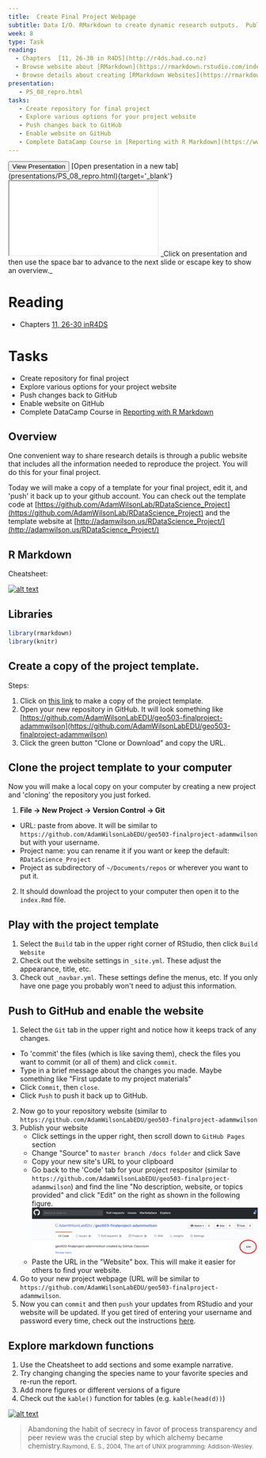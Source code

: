 ```yaml
---
title:  Create Final Project Webpage
subtitle: Data I/O. RMarkdown to create dynamic research outputs.  Publishing to github/word/html/etc
week: 8
type: Task
reading:
  - Chapters  [11, 26-30 in R4DS](http://r4ds.had.co.nz)
  - Browse website about [RMarkdown](https://rmarkdown.rstudio.com/index.html)
  - Browse details about creating [RMarkdown Websites](https://rmarkdown.rstudio.com/rmarkdown_websites.htm)
presentation:
   - PS_08_repro.html
tasks:
   - Create repository for final project
   - Explore various options for your project website
   - Push changes back to GitHub
   - Enable website on GitHub
   - Complete DataCamp Course in [Reporting with R Markdown](https://www.datacamp.com/courses/reporting-with-r-markdown)
---
```





<div class='extraswell'>
  <button data-toggle='collapse' class='btn btn-link' data-target='#pres'>View Presentation </button>      [Open presentation in a new tab](presentations/PS_08_repro.html){target='_blank'}
<div id='pres' class='collapse'>
<div class='embed-responsive embed-responsive-16by9'>
  <iframe class='embed-responsive-item' src='presentations/PS_08_repro.html' allowfullscreen></iframe>
  _Click on presentation and then use the space bar to advance to the next slide
   or escape key to show an overview._
</div>
</div>
</div>


# Reading

- Chapters  [11, 26-30 inR4DS](http://r4ds.had.co.nz)

# Tasks

- Create repository for final project
- Explore various options for your project website
- Push changes back to GitHub
- Enable website on GitHub
- Complete DataCamp Course in [Reporting with R Markdown](https://www.datacamp.com/courses/reporting-with-r-markdown)

## Overview
One convenient way to share research details is through a public website that includes all the information needed to reproduce the project.  You will do this for your final project.

Today we will make a copy of a template for your final project, edit it, and 'push' it back up to your github account.  You can check out the template code at [https://github.com/AdamWilsonLab/RDataScience_Project](https://github.com/AdamWilsonLab/RDataScience_Project) and the template website at [http://adamwilson.us/RDataScience_Project/](http://adamwilson.us/RDataScience_Project/)

## R Markdown

Cheatsheet:

<a href="http://www.rstudio.com/wp-content/uploads/2016/03/rmarkdown-cheatsheet-2.0.pdf"> <img src="https://d33wubrfki0l68.cloudfront.net/6c48bf42c4571dc3e47a30c4d46c9472ee3fa9b9/3b49b/lesson-images/cheatsheets-1-cheatsheet.png" alt="alt text" width="400"></a>

## Libraries


```r
library(rmarkdown)
library(knitr)
```

## Create a copy of the project template.

Steps:

1. Click on [this link](https://classroom.github.com/a/kCk9ysfI) to make a copy of the project template.  
2. Open your new repository in GitHub.  It will look something like [https://github.com/AdamWilsonLabEDU/geo503-finalproject-adammwilson](https://github.com/AdamWilsonLabEDU/geo503-finalproject-adammwilson)
3. Click the green button "Clone or Download" and copy the URL.

## Clone the project template to your computer
Now you will make a local copy on your computer by creating a new project and 'cloning' the repository you just forked.

1. **File -> New Project -> Version Control -> Git**
  * URL: paste from above.  It will be similar to  `https://github.com/AdamWilsonLabEDU/geo503-finalproject-adammwilson` but with your username.
  * Project name: you can rename it if you want or keep the default: `RDataScience_Project`
  * Project as subdirectory of `~/Documents/repos` or wherever you want to put it.
2.  It should download the project to your computer then open it to the `index.Rmd` file.

## Play with the project template

1. Select the `Build` tab in the upper right corner of RStudio, then click `Build Website`
2. Check out the website settings in `_site.yml`.  These adjust the appearance, title, etc.
3. Check out `_navbar.yml`.  These settings define the menus, etc.  If you only have one page you probably won't need to adjust this information.  

## Push to GitHub and enable the website
1. Select the `Git` tab in the upper right and notice how it keeps track of any changes.
  * To 'commit' the files (which is like saving them), check the files you want to commit (or all of them) and click `commit`.
  *  Type in a brief message about the changes you made.  Maybe something like "First update to my project materials"
  * Click `Commit`, then `close`.
  * Click `Push` to push it back up to GitHub.
2. Now go to your repository website (similar to `https://github.com/AdamWilsonLabEDU/geo503-finalproject-adammwilson`
3. Publish your website
   * Click settings in the upper right, then scroll down to `GitHub Pages` section
   * Change "Source" to `master branch /docs folder` and click Save
   * Copy your new site's URL to your clipboard
   * Go back to the 'Code' tab for your project respositor (similar to `https://github.com/AdamWilsonLabEDU/geo503-finalproject-adammwilson`) and find the line "No description, website, or topics provided" and click "Edit" on the right as shown in the following figure.
   ![](assets/github_website.png)
   * Paste the URL in the "Website" box. This will make it easier for others to find your website.
4. Go to your new project webpage (URL will be similar to `https://github.com/AdamWilsonLabEDU/geo503-finalproject-adammwilson`.
5.  Now you can `commit` and then `push` your updates from RStudio and your website will be updated.  If you get tired of entering your username and password every time, check out the instructions [here](GitSSHNotes.html).  

## Explore markdown functions

1. Use the Cheatsheet to add sections and some example narrative.  
2. Try changing changing the species name to your favorite species and re-run the report. 
3. Add more figures or different versions of a figure
4. Check out the `kable()` function for tables (e.g. `kable(head(d))`)

<a href="http://www.rstudio.com/wp-content/uploads/2016/03/rmarkdown-cheatsheet-2.0.pdf"> <img src="https://d33wubrfki0l68.cloudfront.net/6c48bf42c4571dc3e47a30c4d46c9472ee3fa9b9/3b49b/lesson-images/cheatsheets-1-cheatsheet.png" alt="alt text" width="400"></a>

> Abandoning the habit of secrecy in favor of process transparency and peer review was the crucial step by which alchemy became chemistry.<small>Raymond, E. S., 2004, The art of UNIX programming: Addison-Wesley.</small>

